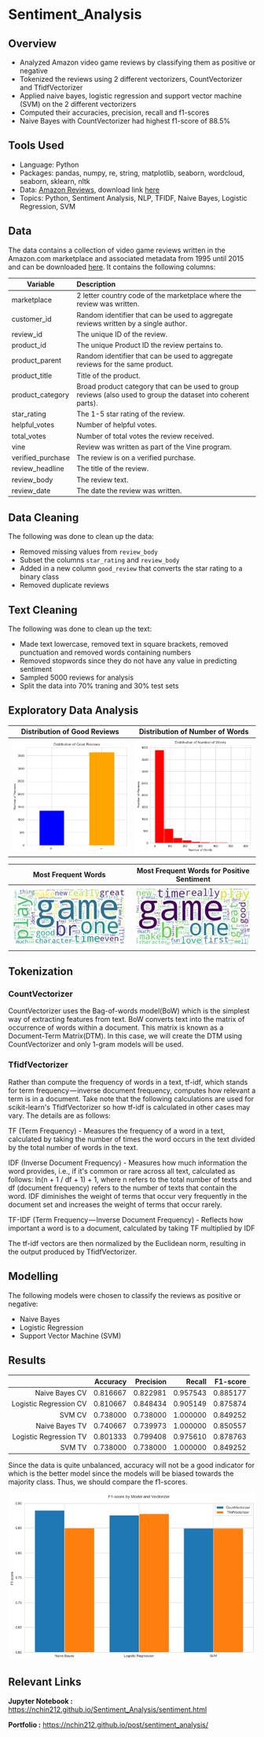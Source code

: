 # Sentiment_Analysis

## Overview

- Analyzed Amazon video game reviews by classifying them as positive or negative
- Tokenized the reviews using 2 different vectorizers, CountVectorizer and TfidfVectorizer
- Applied naive bayes, logistic regression and support vector machine (SVM) on the 2 different vectorizers
- Computed their accuracies, precision, recall and f1-scores
- Naive Bayes with CountVectorizer had highest f1-score of 88.5%

## Tools Used

- Language: Python 
- Packages: pandas, numpy, re, string, matplotlib, seaborn, wordcloud, seaborn, sklearn, nltk
- Data: [Amazon Reviews](https://s3.amazonaws.com/amazon-reviews-pds/tsv/index.txt), download link [here](https://s3.amazonaws.com/amazon-reviews-pds/tsv/amazon_reviews_us_Video_Games_v1_00.tsv.gz)
- Topics: Python, Sentiment Analysis, NLP, TFIDF, Naive Bayes, Logistic Regression, SVM

## Data

The data contains a collection of video game reviews written in the Amazon.com marketplace and associated metadata from 1995 until 2015 and can be downloaded [here](https://s3.amazonaws.com/amazon-reviews-pds/tsv/amazon_reviews_us_Video_Games_v1_00.tsv.gz). It contains the following columns:

| Variable          | Description                                                                                                    |
|-------------------|:---------------------------------------------------------------------------------------------------------------|
| marketplace       | 2 letter country code of the marketplace where the review was written.                                         |
| customer_id       | Random identifier that can be used to aggregate reviews written by a single author.                            |
| review_id         | The unique ID of the review.                                                                                   |
| product_id        | The unique Product ID the review pertains to.                                                                  |
| product_parent    | Random identifier that can be used to aggregate reviews for the same product.                                  |
| product_title     | Title of the product.                                                                                          |
| product_category  | Broad product category that can be used to group reviews (also used to group the dataset into coherent parts). |
| star_rating       | The 1-5 star rating of the review.                                                                             |
| helpful_votes     | Number of helpful votes.                                                                                       |
| total_votes       | Number of total votes the review received.                                                                     |
| vine              | Review was written as part of the Vine program.                                                                |
| verified_purchase | The review is on a verified purchase.                                                                          |
| review_headline   | The title of the review.                                                                                       |
| review_body       | The review text.                                                                                               |
| review_date       | The date the review was written.                                                                               |

## Data Cleaning

The following was done to clean up the data:

- Removed missing values from `review_body`
- Subset the columns `star_rating` and `review_body`
- Added in a new column `good_review` that converts the star rating to a binary class
- Removed duplicate reviews

## Text Cleaning

The following was done to clean up the text:

- Made text lowercase, removed text in square brackets, removed punctuation and removed words containing numbers
- Removed stopwords since they do not have any value in predicting sentiment
- Sampled 5000 reviews for analysis
- Split the data into 70% traning and 30% test sets

## Exploratory Data Analysis

Distribution of Good Reviews  |  Distribution of Number of Words
:-------------------------:|:-------------------------:
![alt text](https://github.com/nchin212/Sentiment_Analysis/blob/gh-pages/plots/bar3.png) |  ![alt text](https://github.com/nchin212/Sentiment_Analysis/blob/gh-pages/plots/bar2.png)

Most Frequent Words        |  Most Frequent Words for Positive Sentiment
:-------------------------:|:-------------------------:
![alt text](https://github.com/nchin212/Sentiment_Analysis/blob/gh-pages/plots/cloud1.png) |  ![alt text](https://github.com/nchin212/Sentiment_Analysis/blob/gh-pages/plots/cloud2.png)

## Tokenization

### CountVectorizer

CountVectorizer uses the Bag-of-words model(BoW) which is the simplest way of extracting features from text. BoW converts text into the matrix of occurrence of words within a document. This matrix is known as a Document-Term Matrix(DTM). In this case, we will create the DTM using CountVectorizer and only 1-gram models will be used.

### TfidfVectorizer

Rather than compute the frequency of words in a text, tf-idf, which stands for term frequency — inverse document frequency, computes how relevant a term is in a document. Take note that the following calculations are used for scikit-learn's TfidfVectorizer so how tf-idf is calculated in other cases may vary. The details are as follows:

TF (Term Frequency) - Measures the frequency of a word in a text, calculated by taking the number of times the word occurs in the text divided by the total number of words in the text.

IDF (Inverse Document Frequency) - Measures how much information the word provides, i.e., if it's common or rare across all text, calculated as follows: ln(n + 1 / df + 1) + 1, where n refers to the total number of texts and df (document frequency) refers to the number of texts that contain the word. IDF diminishes the weight of terms that occur very frequently in the document set and increases the weight of terms that occur rarely.

TF-IDF (Term Frequency — Inverse Document Frequency) - Reflects how important a word is to a document, calculated by taking TF multiplied by IDF

The tf-idf vectors are then normalized by the Euclidean norm, resulting in the output produced by TfidfVectorizer.

## Modelling

The following models were chosen to classify the reviews as positive or negative:

- Naive Bayes
- Logistic Regression
- Support Vector Machine (SVM)

## Results

|                        | Accuracy | Precision |   Recall | F1-score |
|-----------------------:|---------:|----------:|---------:|---------:|
|         Naive Bayes CV | 0.816667 |  0.822981 | 0.957543 | 0.885177 |
| Logistic Regression CV | 0.810667 |  0.848434 | 0.905149 | 0.875874 |
|                 SVM CV | 0.738000 |  0.738000 | 1.000000 | 0.849252 |
|         Naive Bayes TV | 0.740667 |  0.739973 | 1.000000 | 0.850557 |
| Logistic Regression TV | 0.801333 |  0.799408 | 0.975610 | 0.878763 |
|                 SVM TV | 0.738000 |  0.738000 | 1.000000 | 0.849252 |

Since the data is quite unbalanced, accuracy will not be a good indicator for which is the better model since the models will be biased towards the majority class. Thus, we should compare the f1-scores.

![alt text](https://github.com/nchin212/Sentiment_Analysis/blob/gh-pages/plots/bar4.png)


## Relevant Links

**Jupyter Notebook :** https://nchin212.github.io/Sentiment_Analysis/sentiment.html

**Portfolio :** https://nchin212.github.io/post/sentiment_analysis/
